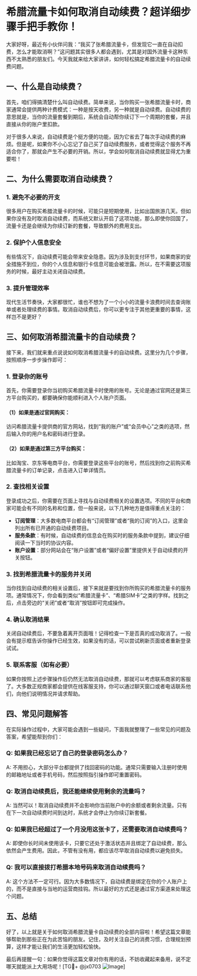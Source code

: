 # 希腊流量卡如何取消自动续费？超详细步骤手把手教你！

大家好呀，最近有小伙伴问我：“我买了张希腊流量卡，但发现它一直在自动扣费，怎么才能取消啊？”这问题其实很多人都会遇到，尤其是对国外流量卡这种东西不太熟悉的朋友们。今天我就来给大家讲讲，如何轻松搞定希腊流量卡的自动续费问题。

## 一、什么是自动续费？

首先，咱们得搞清楚什么叫自动续费。简单来说，当你购买一张希腊流量卡时，商家通常会提供两种计费模式：一种是按天收费，另一种就是自动续费。自动续费的意思就是，当你的流量套餐到期后，系统会自动帮你续订下一个周期的套餐，并且直接从你的账户里扣款。

对于很多人来说，自动续费是个挺方便的功能，因为它省去了每次手动续费的麻烦。但是呢，如果你不小心忘记了自己买了自动续费服务，或者觉得这个服务不再适合你了，那就会产生不必要的开销。所以，学会如何取消自动续费就显得尤为重要啦！

## 二、为什么需要取消自动续费？

### 1. 避免不必要的开支

很多用户在购买希腊流量卡的时候，可能只是短期使用，比如出国旅游几天。但如果你没有及时取消自动续费，而系统又默认开启了这项功能，那么即使你回国了，流量卡还是会继续为你续订新的套餐，导致额外的费用支出。

### 2. 保护个人信息安全

有些情况下，自动续费可能会带来安全隐患。因为涉及到支付环节，如果商家的安全措施不到位，你的个人信息和银行卡信息可能会被泄露。所以，在不需要这项服务的时候，最好主动关闭自动续费。

### 3. 提升管理效率

现代生活节奏快，大家都很忙，谁也不想为了一个小小的流量卡浪费时间去查询账单或者处理续费的事情。取消自动续费后，你可以更专注于其他更重要的事情，这样岂不是更好？

## 三、如何取消希腊流量卡的自动续费？

接下来，我们就来重点说说如何取消希腊流量卡的自动续费。这里分为几个步骤，按照顺序一步步操作即可：

### 1. 登录你的账号

首先，你需要登录你当初购买希腊流量卡时使用的账号。无论是通过官网还是第三方平台购买的，都要确保你能顺利进入个人账户页面。

#### （1）如果是通过官网购买：
访问希腊流量卡提供商的官方网站，找到“我的账户”或“会员中心”之类的选项，然后输入你的用户名和密码进行登录。

#### （2）如果是通过第三方平台购买：
比如淘宝、京东等电商平台，你需要登录这些平台的账号，然后找到你之前购买希腊流量卡的订单记录，点击进入订单详情页。

### 2. 查找相关设置

登录成功之后，你需要在页面上寻找与自动续费相关的设置选项。不同的平台和商家可能会有不同的名称和位置，但一般来说，以下几种地方是值得重点关注的：

- **订阅管理**：大多数电商平台都会有“订阅管理”或者“我的订阅”的入口，这里会列出所有已开通的自动续费项目。
- **服务条款**：有时候，自动续费的信息会在购买时的服务条款中提到，建议仔细阅读一下当时的协议内容。
- **账户设置**：部分网站会在“账户设置”或者“偏好设置”里提供关于自动续费的开关按钮。

### 3. 找到希腊流量卡的服务并关闭

当你找到自动续费的相关设置后，接下来就是要找到你所购买的希腊流量卡的服务项。通常情况下，你会看到类似“希腊流量卡”、“希腊SIM卡”之类的字样。找到之后，点击旁边的“关闭”或者“取消”按钮即可完成操作。

### 4. 确认取消结果

关闭自动续费后，不要急着离开页面哦！记得检查一下是否真的成功取消了。一般会有提示框告诉你操作已经生效，如果没有的话，可以尝试刷新页面或者重新登录试试。

### 5. 联系客服（如有必要）

如果你按照上述步骤操作后仍然无法取消自动续费，那就可以考虑联系商家的客服了。大多数正规商家都会提供在线客服支持，你可以通过聊天窗口或者电话联系他们，向他们说明情况并请求帮助。

## 四、常见问题解答

在实际操作过程中，大家可能会遇到一些疑问，下面我就整理了一些常见的问题及答案，希望能帮到你们：

### Q: 如果我已经忘记了自己的登录密码怎么办？
A: 不用担心，大部分平台都提供了找回密码的功能。通常只需要输入注册时使用的邮箱地址或者手机号码，然后按照指引操作即可重置密码。

### Q: 取消自动续费后，我还能继续使用剩余的流量吗？
A: 当然可以！取消自动续费并不会影响你当前账户中的余额或者剩余流量。只有在下一次自动续费时间到达时，系统才会停止为你续订新套餐。

### Q: 如果我已经超过了一个月没用这张卡了，还需要取消自动续费吗？
A: 即使你长时间未使用该卡，只要它还处于激活状态并且绑定了自动续费，那么依然会产生费用。因此，不管有没有用，都应该尽早取消自动续费以避免损失。

### Q: 我可以直接拨打希腊本地号码来取消自动续费吗？
A: 这个方法不一定可行。因为大多数情况下，自动续费是绑定在你的个人账户上的，而不是直接与当地的运营商挂钩。所以最好的方式还是通过官方渠道来处理这个问题。

## 五、总结

好了，以上就是关于如何取消希腊流量卡自动续费的全部内容啦！希望这篇文章能够帮助到那些正在为此苦恼的朋友。记住，及时关注自己的消费习惯，合理规划预算，这样才能让我们的生活更加轻松愉快。

最后再提醒一句：如果你觉得这篇文章对你有用的话，不妨收藏起来备用，说不定哪天就能派上大用场呢！[TG💪+ @jx0703 ![Image](https://github.com/user-attachments/assets/dbca1d08-cadb-493c-b0ec-ad6f7a83f270)]